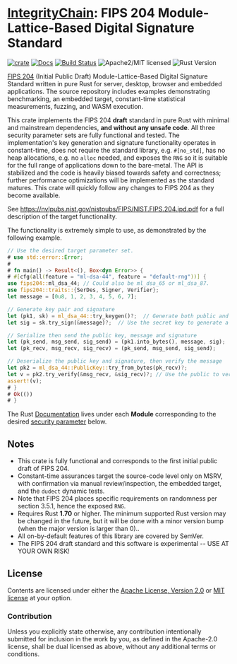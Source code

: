 # [IntegrityChain]: FIPS 204 Module-Lattice-Based Digital Signature Standard

[![crate][crate-image]][crate-link]
[![Docs][docs-image]][docs-link]
[![Build Status][build-image]][build-link]
![Apache2/MIT licensed][license-image]
![Rust Version][rustc-image]

[FIPS 204] (Initial Public Draft) Module-Lattice-Based Digital Signature Standard written in pure Rust for server, 
desktop, browser and embedded applications. The source repository includes examples demonstrating benchmarking,
an embedded target, constant-time statistical measurements, fuzzing, and WASM execution.

This crate implements the FIPS 204 **draft** standard in pure Rust with minimal and mainstream dependencies, **and
without any unsafe code**. All three security parameter sets are fully functional and tested. The implementation's 
key generation and signature functionality operates in constant-time, does not require the standard library, e.g. 
`#[no_std]`, has no heap allocations, e.g. no `alloc` needed, and exposes the `RNG` so it is suitable for the full 
range of applications down to the bare-metal. The API is stabilized and the code is heavily biased towards safety 
and correctness; further performance optimizations will be implemented as the standard matures. This crate will 
quickly follow any changes to FIPS 204 as they become available.

See <https://nvlpubs.nist.gov/nistpubs/FIPS/NIST.FIPS.204.ipd.pdf> for a full description of the target functionality.

The functionality is extremely simple to use, as demonstrated by the following example.

~~~rust
// Use the desired target parameter set.
# use std::error::Error;
#
# fn main() -> Result<(), Box<dyn Error>> { 
# #[cfg(all(feature = "ml-dsa-44", feature = "default-rng"))] { 
use fips204::ml_dsa_44; // Could also be ml_dsa_65 or ml_dsa_87. 
use fips204::traits::{SerDes, Signer, Verifier};
let message = [0u8, 1, 2, 3, 4, 5, 6, 7];

// Generate key pair and signature
let (pk1, sk) = ml_dsa_44::try_keygen()?;  // Generate both public and secret keys
let sig = sk.try_sign(&message)?;  // Use the secret key to generate a message signature

// Serialize then send the public key, message and signature
let (pk_send, msg_send, sig_send) = (pk1.into_bytes(), message, sig);
let (pk_recv, msg_recv, sig_recv) = (pk_send, msg_send, sig_send);

// Deserialize the public key and signature, then verify the message
let pk2 = ml_dsa_44::PublicKey::try_from_bytes(pk_recv)?;
let v = pk2.try_verify(&msg_recv, &sig_recv)?; // Use the public to verify message signature
assert!(v);
# }
# Ok(())
# }
~~~

The Rust [Documentation][docs-link] lives under each **Module** corresponding to the desired
[security parameter](#modules) below. 

## Notes

* This crate is fully functional and corresponds to the first initial public draft of FIPS 204.    
* Constant-time assurances target the source-code level only on MSRV, with confirmation via
  manual review/inspection, the embedded target, and the `dudect` dynamic tests.
* Note that FIPS 204 places specific requirements on randomness per section 3.5.1, hence the exposed `RNG`.
* Requires Rust **1.70** or higher. The minimum supported Rust version may be changed in the future, but 
  it will be done with a minor version bump (when the major version is larger than 0)..
* All on-by-default features of this library are covered by SemVer.
* The FIPS 204 draft standard and this software is experimental -- USE AT YOUR OWN RISK!

## License

Contents are licensed under either the [Apache License, Version 2.0](http://www.apache.org/licenses/LICENSE-2.0)
or [MIT license](http://opensource.org/licenses/MIT) at your option.

### Contribution

Unless you explicitly state otherwise, any contribution intentionally submitted for inclusion in the work by you, as 
defined in the Apache-2.0 license, shall be dual licensed as above, without any additional terms or conditions.

[//]: # (badges)

[crate-image]: https://buildstats.info/crate/fips204
[crate-link]: https://crates.io/crates/fips204
[docs-image]: https://docs.rs/fips204/badge.svg
[docs-link]: https://docs.rs/fips204/
[build-image]: https://github.com/integritychain/fips204/workflows/test/badge.svg
[build-link]: https://github.com/integritychain/fips204/actions?query=workflow%3Atest
[license-image]: https://img.shields.io/badge/license-Apache2.0/MIT-blue.svg
[rustc-image]: https://img.shields.io/badge/rustc-1.70+-blue.svg

[//]: # (general links)

[IntegrityChain]: https://github.com/integritychain/
[FIPS 204]: https://csrc.nist.gov/pubs/fips/204/ipd
